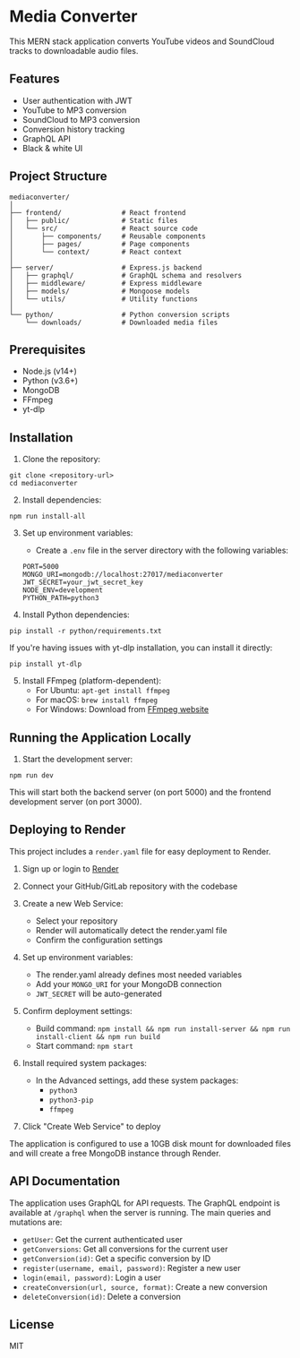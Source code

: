 # Media Converter

 This MERN stack application converts YouTube videos and SoundCloud tracks to downloadable audio files.

## Features

- User authentication with JWT
- YouTube to MP3 conversion
- SoundCloud to MP3 conversion
- Conversion history tracking
- GraphQL API
- Black & white UI 

## Project Structure

```
mediaconverter/
│
├── frontend/               # React frontend
│   ├── public/             # Static files
│   └── src/                # React source code
│       ├── components/     # Reusable components
│       ├── pages/          # Page components
│       └── context/        # React context
│
├── server/                 # Express.js backend
│   ├── graphql/            # GraphQL schema and resolvers
│   ├── middleware/         # Express middleware
│   ├── models/             # Mongoose models
│   └── utils/              # Utility functions
│
└── python/                 # Python conversion scripts
    └── downloads/          # Downloaded media files
```

## Prerequisites

- Node.js (v14+)
- Python (v3.6+)
- MongoDB
- FFmpeg
- yt-dlp

## Installation

1. Clone the repository:
```
git clone <repository-url>
cd mediaconverter
```

2. Install dependencies:
```
npm run install-all
```

3. Set up environment variables:
   - Create a `.env` file in the server directory with the following variables:
   ```
   PORT=5000
   MONGO_URI=mongodb://localhost:27017/mediaconverter
   JWT_SECRET=your_jwt_secret_key
   NODE_ENV=development
   PYTHON_PATH=python3
   ```

4. Install Python dependencies:
```
pip install -r python/requirements.txt
```

If you're having issues with yt-dlp installation, you can install it directly:
```
pip install yt-dlp
```

5. Install FFmpeg (platform-dependent):
   - For Ubuntu: `apt-get install ffmpeg`
   - For macOS: `brew install ffmpeg`
   - For Windows: Download from [FFmpeg website](https://ffmpeg.org/download.html)

## Running the Application Locally

1. Start the development server:
```
npm run dev
```

This will start both the backend server (on port 5000) and the frontend development server (on port 3000).

## Deploying to Render

This project includes a `render.yaml` file for easy deployment to Render.

1. Sign up or login to [Render](https://render.com)
2. Connect your GitHub/GitLab repository with the codebase
3. Create a new Web Service:
   - Select your repository
   - Render will automatically detect the render.yaml file
   - Confirm the configuration settings

4. Set up environment variables:
   - The render.yaml already defines most needed variables
   - Add your `MONGO_URI` for your MongoDB connection
   - `JWT_SECRET` will be auto-generated

5. Confirm deployment settings:
   - Build command: `npm install && npm run install-server && npm run install-client && npm run build`
   - Start command: `npm start`

6. Install required system packages:
   - In the Advanced settings, add these system packages:
     - `python3`
     - `python3-pip`
     - `ffmpeg`

7. Click "Create Web Service" to deploy

The application is configured to use a 10GB disk mount for downloaded files and will create a free MongoDB instance through Render.

## API Documentation

The application uses GraphQL for API requests. The GraphQL endpoint is available at `/graphql` when the server is running. The main queries and mutations are:

- `getUser`: Get the current authenticated user
- `getConversions`: Get all conversions for the current user
- `getConversion(id)`: Get a specific conversion by ID
- `register(username, email, password)`: Register a new user
- `login(email, password)`: Login a user
- `createConversion(url, source, format)`: Create a new conversion
- `deleteConversion(id)`: Delete a conversion

## License

MIT

